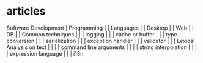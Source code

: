 # articles


Software Development
| Programming
| | Languages
| | Desktop
| | Web
| | DB
| | Common techniques
| | | logging
| | | cache or buffer
| | | type conversion
| | | serialization
| | | exception handler
| | | validator
| | | Lexical Analysis on text
| | | | command line arguments
| | | | string interpolation
| | | | expression language
| | | i18n
